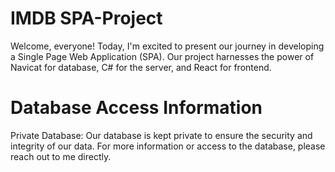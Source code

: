 # IMDB SPA-Project
Welcome, everyone! Today, I'm excited to present our journey in developing a Single Page Web Application (SPA). Our project harnesses the power of Navicat for database, C# for the server, and React for frontend.


# Database Access Information
Private Database: Our database is kept private to ensure the security and integrity of our data.
For more information or access to the database, please reach out to me directly.
